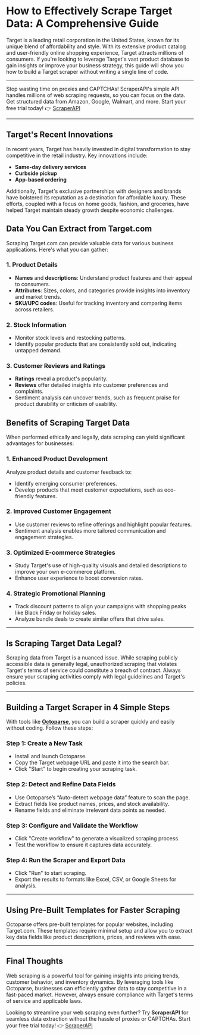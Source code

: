 # How to Effectively Scrape Target Data: A Comprehensive Guide

Target is a leading retail corporation in the United States, known for its unique blend of affordability and style. With its extensive product catalog and user-friendly online shopping experience, Target attracts millions of consumers. If you're looking to leverage Target's vast product database to gain insights or improve your business strategy, this guide will show you how to build a Target scraper without writing a single line of code.

---

Stop wasting time on proxies and CAPTCHAs! ScraperAPI's simple API handles millions of web scraping requests, so you can focus on the data. Get structured data from Amazon, Google, Walmart, and more. Start your free trial today! 👉 [ScraperAPI](https://www.scraperapi.com/?fp_ref=coupons)

---

## Target's Recent Innovations

In recent years, Target has heavily invested in digital transformation to stay competitive in the retail industry. Key innovations include:
- **Same-day delivery services**
- **Curbside pickup**
- **App-based ordering**

Additionally, Target's exclusive partnerships with designers and brands have bolstered its reputation as a destination for affordable luxury. These efforts, coupled with a focus on home goods, fashion, and groceries, have helped Target maintain steady growth despite economic challenges.

## Data You Can Extract from Target.com

Scraping Target.com can provide valuable data for various business applications. Here's what you can gather:

### 1. **Product Details**
- **Names** and **descriptions**: Understand product features and their appeal to consumers.
- **Attributes**: Sizes, colors, and categories provide insights into inventory and market trends.
- **SKU/UPC codes**: Useful for tracking inventory and comparing items across retailers.

### 2. **Stock Information**
- Monitor stock levels and restocking patterns.
- Identify popular products that are consistently sold out, indicating untapped demand.

### 3. **Customer Reviews and Ratings**
- **Ratings** reveal a product's popularity.
- **Reviews** offer detailed insights into customer preferences and complaints.
- Sentiment analysis can uncover trends, such as frequent praise for product durability or criticism of usability.

## Benefits of Scraping Target Data

When performed ethically and legally, data scraping can yield significant advantages for businesses:

### **1. Enhanced Product Development**
Analyze product details and customer feedback to:
- Identify emerging consumer preferences.
- Develop products that meet customer expectations, such as eco-friendly features.

### **2. Improved Customer Engagement**
- Use customer reviews to refine offerings and highlight popular features.
- Sentiment analysis enables more tailored communication and engagement strategies.

### **3. Optimized E-commerce Strategies**
- Study Target's use of high-quality visuals and detailed descriptions to improve your own e-commerce platform.
- Enhance user experience to boost conversion rates.

### **4. Strategic Promotional Planning**
- Track discount patterns to align your campaigns with shopping peaks like Black Friday or holiday sales.
- Analyze bundle deals to create similar offers that drive sales.

---

## Is Scraping Target Data Legal?

Scraping data from Target is a nuanced issue. While scraping publicly accessible data is generally legal, unauthorized scraping that violates Target's terms of service could constitute a breach of contract. Always ensure your scraping activities comply with legal guidelines and Target's policies.

---

## Building a Target Scraper in 4 Simple Steps

With tools like **[Octoparse](https://www.octoparse.com/)**, you can build a scraper quickly and easily without coding. Follow these steps:

### **Step 1: Create a New Task**
- Install and launch Octoparse.
- Copy the Target webpage URL and paste it into the search bar.
- Click "Start" to begin creating your scraping task.

### **Step 2: Detect and Refine Data Fields**
- Use Octoparse’s “Auto-detect webpage data” feature to scan the page.
- Extract fields like product names, prices, and stock availability.
- Rename fields and eliminate irrelevant data points as needed.

### **Step 3: Configure and Validate the Workflow**
- Click "Create workflow" to generate a visualized scraping process.
- Test the workflow to ensure it captures data accurately.

### **Step 4: Run the Scraper and Export Data**
- Click "Run" to start scraping.
- Export the results to formats like Excel, CSV, or Google Sheets for analysis.

---

## Using Pre-Built Templates for Faster Scraping

Octoparse offers pre-built templates for popular websites, including Target.com. These templates require minimal setup and allow you to extract key data fields like product descriptions, prices, and reviews with ease.

---

## Final Thoughts

Web scraping is a powerful tool for gaining insights into pricing trends, customer behavior, and inventory dynamics. By leveraging tools like Octoparse, businesses can efficiently gather data to stay competitive in a fast-paced market. However, always ensure compliance with Target's terms of service and applicable laws.

Looking to streamline your web scraping even further? Try **ScraperAPI** for seamless data extraction without the hassle of proxies or CAPTCHAs. Start your free trial today! 👉 [ScraperAPI](https://www.scraperapi.com/?fp_ref=coupons)

